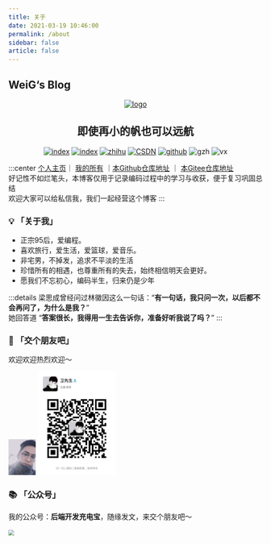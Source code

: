 ```yaml
---
title: 关于
date: 2021-03-19 10:46:00
permalink: /about
sidebar: false
article: false
--- 
```

## WeiG‘s Blog


<p align="center"><a href="https://www.yuque.com/weig" target="_blank" rel="noopener noreferrer"><img width="180" src="https://gitee.com/isgangzi/image-store/raw/master/img/%E4%B8%80%E5%8F%B6%E6%89%81%E8%88%9FLogo.png" alt="logo"></a></p>

<h2 align="center">即使再小的帆也可以远航</h2>



<p align="center">
    <a href="https://www.yuque.com/weig" target="_blank"><img src="https://gitee.com/isgangzi/image-store/raw/master/img/作者主页-刚子.svg" alt="index" class="no-zoom"></a>
    <a href="https://www.yuque.com/wgg" target="_blank"><img src="https://gitee.com/isgangzi/image-store/raw/master/img/语雀.svg" alt="index" class="no-zoom"></a>
    <a href="https://www.zhihu.com/people/gang-zi-10-86" target="_blank"><img src="https://gitee.com/isgangzi/image-store/raw/master/img/知乎-刚子.svg" alt="zhihu" class="no-zoom"></a>
    <a href="https://blog.csdn.net/qq_33188180" target="_blank"><img src="https://gitee.com/isgangzi/image-store/raw/master/img/CSDN-后端充电宝.svg" alt="CSDN" class="no-zoom"></a>
    <a href="https://github.com/isgangzi" target="_blank"><img src="https://gitee.com/isgangzi/image-store/raw/master/img/Github-isgangzi.svg" alt="github" class="no-zoom"></a>
    <img src="https://gitee.com/isgangzi/image-store/raw/master/img/公众号-后端开发充电宝.svg" alt="gzh" class="no-zoom">
    <img src="https://gitee.com/isgangzi/image-store/raw/master/img/VX-gangziyaoxingfu.svg" alt="vx" class="no-zoom">
</p>

:::center
[个人主页](https://www.yuque.com/weig)｜ [我的所有](https://www.yuque.com/wgg) ｜[本Github仓库地址](https://github.com/isgangzi/weig-Blog) ｜ [本Gitee仓库地址](https://gitee.com/isgangzi/weig-Blog) <br/>
好记性不如烂笔头，本博客仅用于记录编码过程中的学习与收获，便于复习巩固总结 <br/>
欢迎大家可以给私信我，我们一起经营这个博客
:::
  
### 💡 **「关于我」**
- 正宗95后，爱编程。
- 喜欢旅行，爱生活，爱篮球，爱音乐。
- 非宅男，不掉发，追求不平淡的生活
- 珍惜所有的相遇，也尊重所有的失去，始终相信明天会更好。
- 愿我们不忘初心，编码半生，归来仍是少年

:::details
梁思成曾经问过林徽因这么一句话：“**有一句话，我只问一次，以后都不会再问了，为什么是我？**” <br/>
她回答道 “**答案很长，我得用一生去告诉你，准备好听我说了吗？**”
:::

### 💂 「交个朋友吧」
欢迎欢迎热烈欢迎～

<img src="/img/myself1.png" style="zoom:7%;">
<img src="/img/vx.jpg" style="zoom:23%;">

###  📚 **「公众号」**
我的公众号：**后端开发充电宝**，随缘发文，来交个朋友吧～

<img src="https://myblog-weigangzi.oss-cn-shenzhen.aliyuncs.com/blog-gitee-pages/%E5%BE%AE%E4%BF%A1%E5%85%AC%E4%BC%97%E5%8F%B7%E4%BA%8C%E7%BB%B4%E7%A0%81.jpg" style="zoom:67%;" />

<br>
